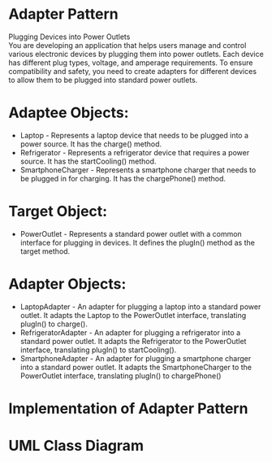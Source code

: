 # Adapter Pattern

Plugging Devices into Power Outlets <br>
You are developing an application that helps users manage and control various electronic devices by plugging them into power outlets. Each device has different plug types, voltage, and amperage requirements. To ensure compatibility and safety, you need to create adapters for different devices to allow them to be plugged into standard power outlets.<br>

# Adaptee Objects:
- Laptop - Represents a laptop device that needs to be plugged into a power source. It has the charge() method.<br>
- Refrigerator - Represents a refrigerator device that requires a power source. It has the startCooling() method.<br>
- SmartphoneCharger - Represents a smartphone charger that needs to be plugged in for charging. It has the chargePhone() method.<br>

# Target Object:<br>
- PowerOutlet - Represents a standard power outlet with a common interface for plugging in devices. It defines the plugIn() method as the target method.<br>

# Adapter Objects:<br>
- LaptopAdapter - An adapter for plugging a laptop into a standard power outlet. It adapts the Laptop to the PowerOutlet interface, translating plugIn() to charge().<br>
- RefrigeratorAdapter - An adapter for plugging a refrigerator into a standard power outlet. It adapts the Refrigerator to the PowerOutlet interface, translating plugIn() to startCooling().<br>
- SmartphoneAdapter - An adapter for plugging a smartphone charger into a standard power outlet. It adapts the SmartphoneCharger to the PowerOutlet interface, translating plugIn() to chargePhone()<br>

# Implementation of Adapter Pattern




# UML Class Diagram
